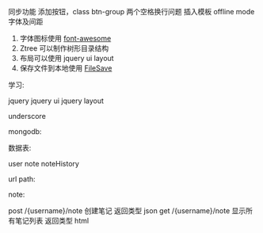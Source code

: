 

同步功能
添加按钮，class btn-group
两个空格换行问题
插入模板
offline mode
字体及间距

1. 字体图标使用 [font-awesome](http://fontawesome.dashgame.com/)
2. Ztree 可以制作树形目录结构
3. 布局可以使用 jquery ui layout
4. 保存文件到本地使用 [FileSave](https://github.com/eligrey/FileSaver.js/)


学习:

jquery
jquery ui
jquery layout

underscore


mongodb:

数据表:

user
note
noteHistory

url path:

note:

post /{username}/note 创建笔记 返回类型 json
get /{username}/note 显示所有笔记列表 返回类型 html